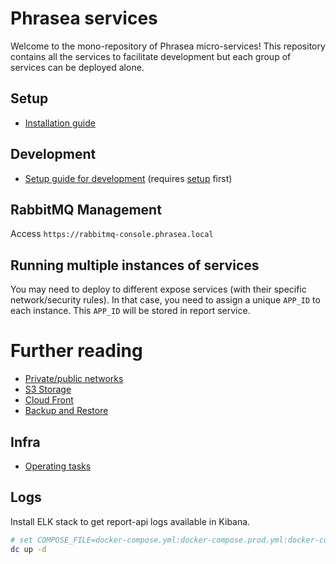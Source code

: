 # Phrasea services

Welcome to the mono-repository of Phrasea micro-services!
This repository contains all the services to facilitate development but each group of services can be deployed alone.

## Setup

- [Installation guide](./doc/setup.md)

## Development

- [Setup guide for development](./doc/dev.md) (requires [setup](./doc/setup.md) first)

## RabbitMQ Management

Access `https://rabbitmq-console.phrasea.local`

## Running multiple instances of services

You may need to deploy to different expose services (with their specific network/security rules).
In that case, you need to assign a unique `APP_ID` to each instance. This `APP_ID` will be stored in report service.

# Further reading

- [Private/public networks](./doc/networks.md)
- [S3 Storage](./doc/storage/s3.md)
- [Cloud Front](./doc/storage/cloudfront.md)
- [Backup and Restore](./doc/backup-restore.md)

## Infra

- [Operating tasks](./doc/infra-operating-tasks.md)

## Logs

Install ELK stack to get report-api logs available in Kibana.

```bash
# set COMPOSE_FILE=docker-compose.yml:docker-compose.prod.yml:docker-compose.elk.yml
dc up -d
```
